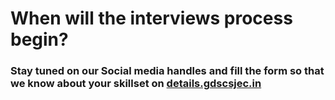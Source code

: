 # When will the interviews process begin?

### Stay tuned on our Social media handles and fill the form so that we know about your skillset on <a href="https://details.gdscsjec.in/." target="_blank">details.gdscsjec.in</a>
